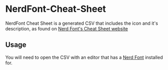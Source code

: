 # NerdFont-Cheat-Sheet

NerdFont Cheat Sheet is a generated CSV that includes the icon and it's description, as found on [Nerd Font's Cheat Sheet website](https://www.nerdfonts.com/cheat-sheet)


## Usage

You will need to open the CSV with an editor that has a [Nerd Font](https://www.nerdfonts.com) installed for.
